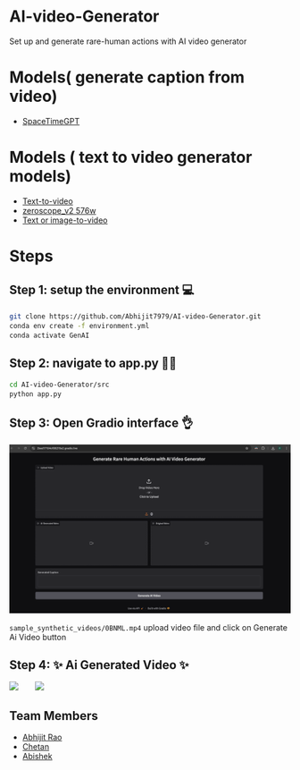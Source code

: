 # AI-video-Generator
Set up and generate rare-human actions with AI video generator


# Models(  generate caption from video)
  - [SpaceTimeGPT](https://huggingface.co/Neleac/SpaceTimeGPT)

# Models ( text to video generator models) 
 - [Text-to-video](https://huggingface.co/docs/diffusers/api/pipelines/text_to_video)
 - [zeroscope_v2 576w](https://huggingface.co/cerspense/zeroscope_v2_576w)
 - [Text or image-to-video](https://huggingface.co/docs/diffusers/using-diffusers/text-img2vid)

   
# Steps 
  ## Step 1: setup the environment 💻
```bash
git clone https://github.com/Abhijit7979/AI-video-Generator.git
conda env create -f environment.yml
conda activate GenAI
```
  ##  Step 2: navigate to app.py 🏃‍♂️
```bash
cd AI-video-Generator/src
python app.py
```
##  Step 3: Open Gradio interface 👌

<img src="Images/img_1.png" alt="drawing" width="600"  />

``` sample_synthetic_videos/0BNML.mp4 ```
upload video file  and click on Generate Ai Video button 

## Step 4: ✨ Ai Generated Video ✨
<img class="image-align-left" src="Images/img2.png" width="500"/><img class="image-align-left" width="30"/><img class="image-align-left" src="Images/generated_animation.gif" width="300"/>
## Team Members 
 - [Abhijit Rao](https://github.com/Abhijit7979)
 - [Chetan](https://github.com/chetanscode)
 - [Abishek](https://github.com/abishekmittapalli)
